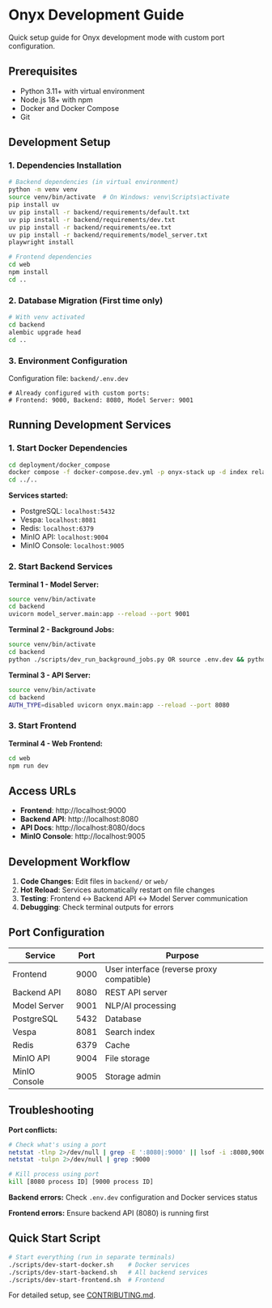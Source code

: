 # Onyx Development Guide

Quick setup guide for Onyx development mode with custom port configuration.

## Prerequisites

- Python 3.11+ with virtual environment
- Node.js 18+ with npm
- Docker and Docker Compose
- Git

## Development Setup

### 1. Dependencies Installation

```bash
# Backend dependencies (in virtual environment)
python -m venv venv
source venv/bin/activate  # On Windows: venv\Scripts\activate
pip install uv
uv pip install -r backend/requirements/default.txt
uv pip install -r backend/requirements/dev.txt
uv pip install -r backend/requirements/ee.txt
uv pip install -r backend/requirements/model_server.txt
playwright install

# Frontend dependencies
cd web
npm install
cd ..
```

### 2. Database Migration (First time only)

```bash
# With venv activated
cd backend
alembic upgrade head
cd ..
```

### 3. Environment Configuration

Configuration file: `backend/.env.dev`
```env
# Already configured with custom ports:
# Frontend: 9000, Backend: 8080, Model Server: 9001
```

## Running Development Services

### 1. Start Docker Dependencies

```bash
cd deployment/docker_compose
docker compose -f docker-compose.dev.yml -p onyx-stack up -d index relational_db cache minio
cd ../..
```

**Services started:**
- PostgreSQL: `localhost:5432`
- Vespa: `localhost:8081`  
- Redis: `localhost:6379`
- MinIO API: `localhost:9004`
- MinIO Console: `localhost:9005`

### 2. Start Backend Services

**Terminal 1 - Model Server:**
```bash
source venv/bin/activate
cd backend
uvicorn model_server.main:app --reload --port 9001
```

**Terminal 2 - Background Jobs:**
```bash
source venv/bin/activate
cd backend
python ./scripts/dev_run_background_jobs.py OR source .env.dev && python ./scripts/dev_run_background_jobs.py
```

**Terminal 3 - API Server:**
```bash
source venv/bin/activate
cd backend
AUTH_TYPE=disabled uvicorn onyx.main:app --reload --port 8080
```

### 3. Start Frontend

**Terminal 4 - Web Frontend:**
```bash
cd web
npm run dev
```

## Access URLs

- **Frontend**: http://localhost:9000
- **Backend API**: http://localhost:8080
- **API Docs**: http://localhost:8080/docs
- **MinIO Console**: http://localhost:9005

## Development Workflow

1. **Code Changes**: Edit files in `backend/` or `web/`
2. **Hot Reload**: Services automatically restart on file changes
3. **Testing**: Frontend ↔ Backend API ↔ Model Server communication
4. **Debugging**: Check terminal outputs for errors

## Port Configuration

| Service | Port | Purpose |
|---------|------|---------|
| Frontend | 9000 | User interface (reverse proxy compatible) |
| Backend API | 8080 | REST API server |
| Model Server | 9001 | NLP/AI processing |
| PostgreSQL | 5432 | Database |
| Vespa | 8081 | Search index |
| Redis | 6379 | Cache |
| MinIO API | 9004 | File storage |
| MinIO Console | 9005 | Storage admin |

## Troubleshooting

**Port conflicts:**
```bash
# Check what's using a port
netstat -tlnp 2>/dev/null | grep -E ':8080|:9000' || lsof -i :8080,9000 2>/dev/null
netstat -tulpn 2>/dev/null | grep :9000

# Kill process using port
kill [8080 process ID] [9000 process ID]
```

**Backend errors:** Check `.env.dev` configuration and Docker services status

**Frontend errors:** Ensure backend API (8080) is running first

## Quick Start Script

```bash
# Start everything (run in separate terminals)
./scripts/dev-start-docker.sh    # Docker services
./scripts/dev-start-backend.sh   # All backend services  
./scripts/dev-start-frontend.sh  # Frontend
```

For detailed setup, see [CONTRIBUTING.md](./CONTRIBUTING.md).